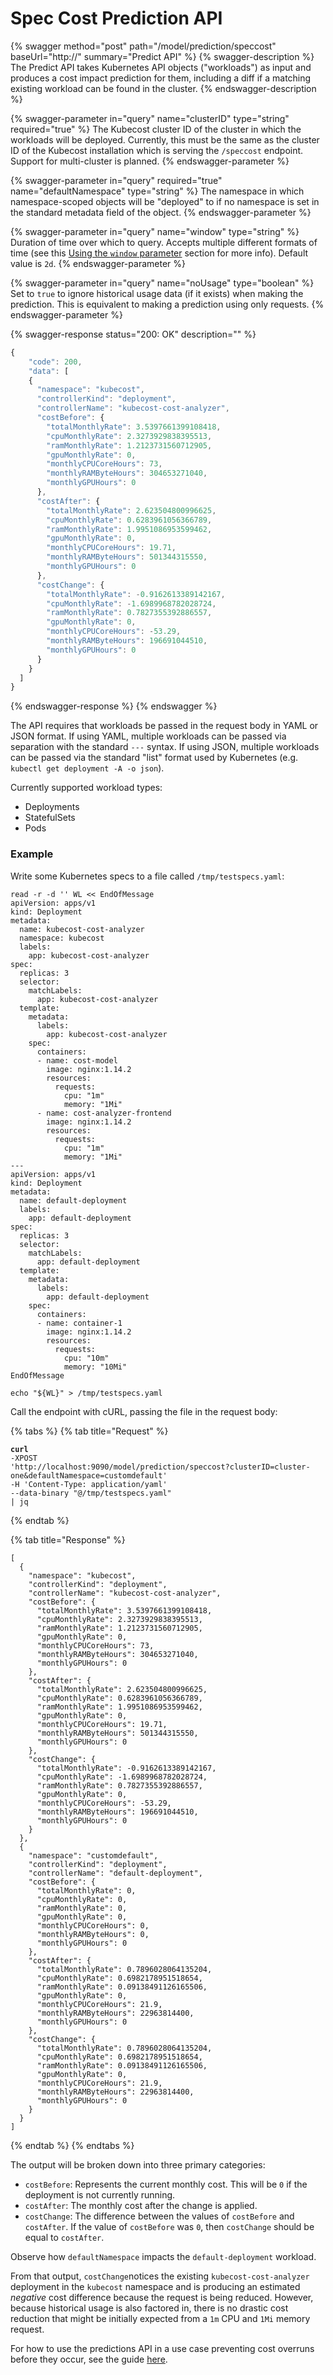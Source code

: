 # Spec Cost Prediction API

{% swagger method="post" path="/model/prediction/speccost" baseUrl="http://<your-kubecost-address>" summary="Predict API" %}
{% swagger-description %}
The Predict API takes Kubernetes API objects ("workloads") as input and produces a cost impact prediction for them, including a diff if a matching existing workload can be found in the cluster.
{% endswagger-description %}

{% swagger-parameter in="query" name="clusterID" type="string" required="true" %}
The Kubecost cluster ID of the cluster in which the workloads will be deployed. Currently, this must be the same as the cluster ID of the Kubecost installation which is serving the `/speccost` endpoint. Support for multi-cluster is planned.
{% endswagger-parameter %}

{% swagger-parameter in="query" required="true" name="defaultNamespace" type="string" %}
The namespace in which namespace-scoped objects will be "deployed" to if no namespace is set in the standard metadata field of the object.
{% endswagger-parameter %}

{% swagger-parameter in="query" name="window" type="string" %}
Duration of time over which to query. Accepts multiple different formats of time (see this [Using the `window` parameter](/apis/apis-overview.md#using-the-window-parameter) section for more info). Default value is `2d`.
{% endswagger-parameter %}

{% swagger-parameter in="query" name="noUsage" type="boolean" %}
Set to `true` to ignore historical usage data (if it exists) when making the prediction. This is equivalent to making a prediction using only requests.
{% endswagger-parameter %}

{% swagger-response status="200: OK" description="" %}
```javascript
{
    "code": 200,
    "data": [
    {
      "namespace": "kubecost",
      "controllerKind": "deployment",
      "controllerName": "kubecost-cost-analyzer",
      "costBefore": {
        "totalMonthlyRate": 3.5397661399108418,
        "cpuMonthlyRate": 2.3273929838395513,
        "ramMonthlyRate": 1.2123731560712905,
        "gpuMonthlyRate": 0,
        "monthlyCPUCoreHours": 73,
        "monthlyRAMByteHours": 304653271040,
        "monthlyGPUHours": 0
      },
      "costAfter": {
        "totalMonthlyRate": 2.623504800996625,
        "cpuMonthlyRate": 0.6283961056366789,
        "ramMonthlyRate": 1.9951086953599462,
        "gpuMonthlyRate": 0,
        "monthlyCPUCoreHours": 19.71,
        "monthlyRAMByteHours": 501344315550,
        "monthlyGPUHours": 0
      },
      "costChange": {
        "totalMonthlyRate": -0.9162613389142167,
        "cpuMonthlyRate": -1.6989968782028724,
        "ramMonthlyRate": 0.7827355392886557,
        "gpuMonthlyRate": 0,
        "monthlyCPUCoreHours": -53.29,
        "monthlyRAMByteHours": 196691044510,
        "monthlyGPUHours": 0
      }
    }
  ]
}
```
{% endswagger-response %}
{% endswagger %}

The API requires that workloads be passed in the request body in YAML or JSON format. If using YAML, multiple workloads can be passed via separation with the standard `---` syntax. If using JSON, multiple workloads can be passed via the standard "list" format used by Kubernetes (e.g. `kubectl get deployment -A -o json`).

Currently supported workload types:

* Deployments
* StatefulSets
* Pods

### Example

Write some Kubernetes specs to a file called `/tmp/testspecs.yaml`:

```
read -r -d '' WL << EndOfMessage
apiVersion: apps/v1
kind: Deployment
metadata:
  name: kubecost-cost-analyzer
  namespace: kubecost
  labels:
    app: kubecost-cost-analyzer
spec:
  replicas: 3
  selector:
    matchLabels:
      app: kubecost-cost-analyzer
  template:
    metadata:
      labels:
        app: kubecost-cost-analyzer
    spec:
      containers:
      - name: cost-model
        image: nginx:1.14.2
        resources:
          requests:
            cpu: "1m"
            memory: "1Mi"
      - name: cost-analyzer-frontend
        image: nginx:1.14.2
        resources:
          requests:
            cpu: "1m"
            memory: "1Mi"
---
apiVersion: apps/v1
kind: Deployment
metadata:
  name: default-deployment
  labels:
    app: default-deployment
spec:
  replicas: 3
  selector:
    matchLabels:
      app: default-deployment
  template:
    metadata:
      labels:
        app: default-deployment
    spec:
      containers:
      - name: container-1
        image: nginx:1.14.2
        resources:
          requests:
            cpu: "10m"
            memory: "10Mi"
EndOfMessage

echo "${WL}" > /tmp/testspecs.yaml
```

Call the endpoint with cURL, passing the file in the request body:

{% tabs %}
{% tab title="Request" %}
<pre data-overflow="wrap"><code><strong>curl
</strong>-XPOST
'http://localhost:9090/model/prediction/speccost?clusterID=cluster-one&#x26;defaultNamespace=customdefault'
-H 'Content-Type: application/yaml'
--data-binary "@/tmp/testspecs.yaml"
| jq
</code></pre>
{% endtab %}

{% tab title="Response" %}
```
[
  {
    "namespace": "kubecost",
    "controllerKind": "deployment",
    "controllerName": "kubecost-cost-analyzer",
    "costBefore": {
      "totalMonthlyRate": 3.5397661399108418,
      "cpuMonthlyRate": 2.3273929838395513,
      "ramMonthlyRate": 1.2123731560712905,
      "gpuMonthlyRate": 0,
      "monthlyCPUCoreHours": 73,
      "monthlyRAMByteHours": 304653271040,
      "monthlyGPUHours": 0
    },
    "costAfter": {
      "totalMonthlyRate": 2.623504800996625,
      "cpuMonthlyRate": 0.6283961056366789,
      "ramMonthlyRate": 1.9951086953599462,
      "gpuMonthlyRate": 0,
      "monthlyCPUCoreHours": 19.71,
      "monthlyRAMByteHours": 501344315550,
      "monthlyGPUHours": 0
    },
    "costChange": {
      "totalMonthlyRate": -0.9162613389142167,
      "cpuMonthlyRate": -1.6989968782028724,
      "ramMonthlyRate": 0.7827355392886557,
      "gpuMonthlyRate": 0,
      "monthlyCPUCoreHours": -53.29,
      "monthlyRAMByteHours": 196691044510,
      "monthlyGPUHours": 0
    }
  },
  {
    "namespace": "customdefault",
    "controllerKind": "deployment",
    "controllerName": "default-deployment",
    "costBefore": {
      "totalMonthlyRate": 0,
      "cpuMonthlyRate": 0,
      "ramMonthlyRate": 0,
      "gpuMonthlyRate": 0,
      "monthlyCPUCoreHours": 0,
      "monthlyRAMByteHours": 0,
      "monthlyGPUHours": 0
    },
    "costAfter": {
      "totalMonthlyRate": 0.7896028064135204,
      "cpuMonthlyRate": 0.6982178951518654,
      "ramMonthlyRate": 0.09138491126165506,
      "gpuMonthlyRate": 0,
      "monthlyCPUCoreHours": 21.9,
      "monthlyRAMByteHours": 22963814400,
      "monthlyGPUHours": 0
    },
    "costChange": {
      "totalMonthlyRate": 0.7896028064135204,
      "cpuMonthlyRate": 0.6982178951518654,
      "ramMonthlyRate": 0.09138491126165506,
      "gpuMonthlyRate": 0,
      "monthlyCPUCoreHours": 21.9,
      "monthlyRAMByteHours": 22963814400,
      "monthlyGPUHours": 0
    }
  }
]
```
{% endtab %}
{% endtabs %}

The output will be broken down into three primary categories:

* `costBefore`: Represents the current monthly cost. This will be `0` if the deployment is not currently running.
* `costAfter`: The monthly cost after the change is applied.
* `costChange`: The difference between the values of `costBefore` and `costAfter`. If the value of `costBefore` was `0`, then `costChange` should be equal to `costAfter`.

Observe how `defaultNamespace` impacts the `default-deployment` workload.

From that output, `costChange`notices the existing `kubecost-cost-analyzer` deployment in the `kubecost` namespace and is producing an estimated _negative_ cost difference because the request is being reduced. However, because historical usage is also factored in, there is no drastic cost reduction that might be initially expected from a `1m` CPU and `1Mi` memory request.

For how to use the predictions API in a use case preventing cost overruns before they occur, see the guide [here](/using-kubecost/proactive-cost-controls.md).
